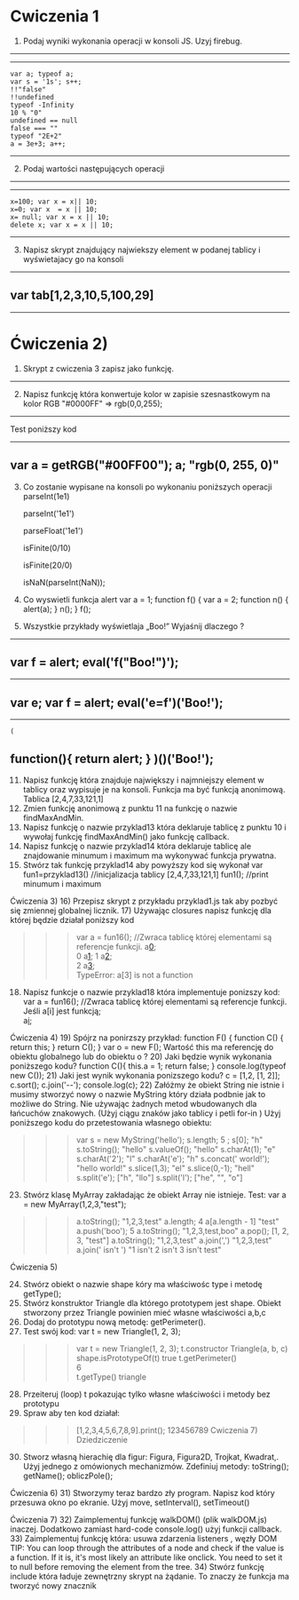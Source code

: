 Cwiczenia 1
===
1)  Podaj wyniki wykonania operacji w konsoli JS. Uzyj firebug.
-----------
---
	var a; typeof a;
	var s = '1s'; s++;
    !!"false"
    !!undefined
    typeof -Infinity
    10 % "0"
    undefined == null
    false === ""
    typeof "2E+2"
    a = 3e+3; a++;
---
2)  Podaj wartości następujących operacji
-----------
---
    x=100; var x = x|| 10;
    x=0; var x  = x || 10;
    x= null; var x = x || 10;
    delete x; var x = x || 10;
---
3)	Napisz skrypt znajdujący najwiekszy element w podanej tablicy i wyświetajacy go na konsoli
---
var tab[1,2,3,10,5,100,29]
---
-----------
Ćwiczenia 2)
===
1)	Skrypt z cwiczenia 3 zapisz jako funkcję.
-----------
2)	Napisz funkcję która konwertuje kolor w zapisie szesnastkowym na kolor RGB "#0000FF" => rgb(0,0,255);
-----------
Test poniższy kod

---
var a = getRGB("#00FF00");
a; 
"rgb(0, 255, 0)" 
---
3)	Co zostanie wypisane na konsoli po wykonaniu poniższych operacji
	parseInt(1e1) 

	parseInt('1e1') 

	parseFloat('1e1') 

	isFinite(0/10) 

	isFinite(20/0) 

	isNaN(parseInt(NaN)); 


4)	Co wyswietli funkcja alert
var a = 1; 
 function f() { 
  var a = 2; 
  function n() { 
    alert(a); 
  } 
	 n(); 
	 } 
	 f(); 
5)	Wszystkie przykłady wyświetlaja „Boo!” Wyjaśnij dlaczego ?
---
var f = alert;
eval('f("Boo!")'); 
---
---
var e;
var f = alert; 
eval('e=f')('Boo!'); 
---
---
	(
  function(){ 
    return alert; 
  } 
)()('Boo!'); 
---
11)	 Napisz funkcję która znajduje największy i najmniejszy element w tablicy oraz wypisuje je na konsoli. Funkcja ma być funkcją anonimową. 
Tablica [2,4,7,33,121,1]
12)	Zmien funkcję anonimową z punktu 11 na funkcję o nazwie findMaxAndMin.
13)	 Napisz funkcję o nazwie przyklad13 która deklaruje tablicę z punktu 10 i wywołaj funkcję findMaxAndMin()  jako funkcję callback.
14)	 Napisz funkcję o nazwie przyklad14 która deklaruje tablicę ale znajdowanie minumum i maximum ma wykonywać funkcja prywatna.
15)	 Stwórz tak funkcję przyklad14 aby powyższy kod się wykonał
var fun1=przyklad13()   //inicjalizacja tablicy [2,4,7,33,121,1]
fun1();			   //print minumum i maximum

	
Ćwiczenia 3)
16)	Przepisz skrypt z przykładu przyklad1.js tak aby pozbyć się zmiennej globalnej licznik.
17)	 Używając closures napisz funkcję dla której będzie działał poniższy kod
>>>var a = fun16();    //Zwraca tablicę której elementami są referencje funkcji.
>>>a[0]();   
0
>>>a[1]();
1
>>>a[2]();  
2
>>>a[3]();  
TypeError: a[3] is not a function
18)	Napisz funkcje o nazwie przyklad18 która implementuje ponizszy kod: 
var a = fun16();    //Zwraca tablicę której elementami są referencje funkcji.
Jeśli a[i] jest funkcją;   
a[i]();


Ćwiczenia 4) 
19)	Spójrz na ponirzszy przykład:
function F() { 
  function C() { 
    return this; 
  } 
  return C(); 
 } 
 var o = new F(); 
Wartość this ma referencję do obiektu globalnego lub do obiektu o ?
20)	 Jaki będzie wynik wykonania poniższego kodu?
	 function C(){ 
	  this.a = 1; 
	  return false; 
	 } 
	 console.log(typeof new C()); 
21)	Jaki jest wynik wykonania ponizszego kodu? 
c = [1,2, [1, 2]]; 
c.sort(); 
c.join('--'); 
console.log(c); 
22)	Załóżmy że obiekt String nie istnie i musimy stworzyć nowy o nazwie MyString który działa podbnie jak to możliwe do String. Nie używając żadnych metod wbudowanych dla łańcuchów znakowych. (Użyj ciągu znaków jako tablicy i petli for-in )
Użyj poniższego kodu do przetestowania własnego obiektu:
>>> var s = new MyString('hello'); 
>>> s.length; 
	5 ;	
>>> s[0]; 
"h" 
>>> s.toString(); 
"hello" 
>>> s.valueOf(); 
"hello" 
>>> s.charAt(1); 
"e" 
>>> s.charAt('2'); 
"l" 
>>> s.charAt('e'); 
"h" 
>>> s.concat(' world!'); 
"hello world!" 
>>> s.slice(1,3); 
"el" 
>>> s.slice(0,-1); 
"hell" 
>>> s.split('e'); 
["h", "llo"] 
>>> s.split('l'); 
["he", "", "o"] 
23)	 Stwórz klasę MyArray zakładając że obiekt Array nie istnieje.
Test:
var a = new MyArray(1,2,3,"test"); 
>>> a.toString(); 
"1,2,3,test" 
 >>> a.length; 
 4 
 >>> a[a.length - 1] 
 "test" 
 >>> a.push('boo'); 
 5 
 >>> a.toString(); 
 "1,2,3,test,boo" 
 >>> a.pop(); 
 [1, 2, 3, "test"] 
 >>> a.toString(); 
 "1,2,3,test" 
 >>> a.join(',') 
 "1,2,3,test" 
 >>> a.join(' isn\'t ') 
 "1 isn't 2 isn't 3 isn't test" 

Ćwiczenia 5)

24)	 Stwórz obiekt o nazwie shape kóry ma właściwośc type i metodę getType();
25)	 Stwórz konstruktor Triangle dla którego prototypem jest shape. Obiekt stworzony przez Triangle powinien mieć własne właściwości a,b,c
26)	 Dodaj do prototypu nową metodę: getPerimeter(). 
27)	 Test swój kod:
var t = new Triangle(1, 2, 3); 
>>> var t = new Triangle(1, 2, 3); 
>>> t.constructor 
Triangle(a, b, c) 
>>> shape.isPrototypeOf(t) 
true 
>>> t.getPerimeter() 	
6 	 
>>> t.getType() 
triangle
28)	Przeiteruj (loop) t pokazując tylko własne właściwości i metody bez prototypu
29)	Spraw aby ten kod działał:
>>>[1,2,3,4,5,6,7,8,9].print();
123456789 
Cwiczenia 7) Dziedziczenie

30)	Stworz własną hierachię dla figur: Figura, Figura2D, Trojkat, Kwadrat,. Użyj jednego z omówionych mechanizmów. Zdefiniuj metody:
toString();
getName();
obliczPole();

Ćwiczenia 6)
31)	Stworzymy teraz bardzo zły program. Napisz kod który przesuwa okno po ekranie.
Użyj move, setInterval(), setTimeout()

Ćwiczenia 7)
32)	Zaimplementuj funkcję  walkDOM() (plik  walkDOM.js) inaczej. Dodatkowo zamiast hard-code console.log() użyj funkcji callback.
33)	Zaimplementuj funkcję która: usuwa zdarzenia listeners , węzły DOM
TIP: You can loop through the attributes of a node and check if the value is a function. If it is, it's most likely an attribute like onclick. You need to set it to null before removing the element from the tree. 
34)	Stwórz funkcję include która ładuje zewnętrzny skrypt na żądanie. To znaczy że funkcja ma tworzyć nowy znacznik <script> i ustawiać atrybut src.

TEST:
include('somescript.js'); 
35)	Stwórz obiekt narzędziowy o nazwie myevent który ma następujące metody:
addListener(element, event_name, callback)— gdzie lement może być tablicą elementów.
removeListener(element, event_name, callback) 
getTarget(event) 
stopPropagation(event) 
preventDefault(event) 
Użycie:
function myCallback(e) { 
e = myevent.getEvent(e); 
alert(myevent.getTarget(e).href); 
myevent.stopPropagation(e); 
myevent.preventDefault(e); 
} 
myevent.addListener(document.links, 'click', myCallback); 

Wszystkie linki prowadzą nigdzie i pojawia się okienko alert wyświetlające atrybut href.

36)	Stwórz absolutnie wypozycjonowany <div> gdzie x=100px, y=100px. Napisz kod który będzie przesuwał <div> po stronie używając strzałek klawiszy albo klawiszy J (lewo) K (prawo) M (na dół) K (do góry). Użyj myevent z poprzedniego ćwiczenia.




